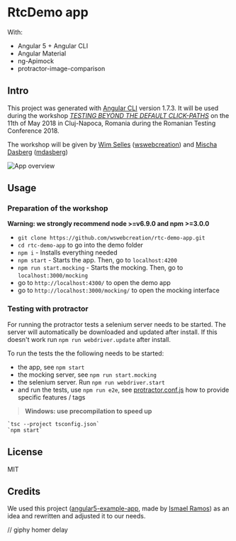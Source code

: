 # RtcDemo app

With: 

- Angular 5 + Angular CLI 
- Angular Material 
- ng-Apimock
- protractor-image-comparison

## Intro

This project was generated with [Angular CLI](https://github.com/angular/angular-cli) version 1.7.3. 
It will be used during the workshop [*TESTING BEYOND THE DEFAULT CLICK-PATHS*](https://romaniatesting.ro/sessions/testing-beyond-the-default-click-paths/) on the 11th of May 2018 in  Cluj-Napoca, Romania during the Romanian Testing Conference 2018.

The workshop will be given by [Wim Selles](https://romaniatesting.ro/speakers/wim-selles/) ([wswebcreation](https://github.com/wswebcreation/)) and [Mischa Dasberg](https://romaniatesting.ro/speakers/mischa-dasberg/) ([mdasberg](https://github.com/mdasberg))

![App overview](./assets/app-movie.gif "App overview")

## Usage

### Preparation of the workshop
**Warning: we strongly recommend node >=v6.9.0 and npm >=3.0.0**

- `git clone https://github.com/wswebcreation/rtc-demo-app.git`
- `cd rtc-demo-app` to go into the demo folder
- `npm i` - Installs everything needed
- `npm start` - Starts the app. Then, go to `localhost:4200`
- `npm run start.mocking` - Starts the mocking. Then, go to `localhost:3000/mocking`
- go to `http://localhost:4300/` to open the demo app
- go to `http://localhost:3000/mocking/` to open the mocking interface

### Testing with protractor
For running the protractor tests a selenium server needs to be started. The server will automatically be downloaded and updated after install.
If this doesn't work run `npm run webdriver.update` after install.

To run the tests the the following needs to be started:
- the app, see `npm start`
- the mocking server, see `npm run start.mocking`
- the selenium server. Run `npm run webdriver.start`
- and run the tests, use `npm run e2e`, see [protractor.conf.js](./e2e/config/protractor.conf.js) how to provide specific features / tags


> **Windows: use precompilation to speed up**

    `tsc --project tsconfig.json`
    `npm start`

## License

MIT

## Credits
We used this project ([angular5-example-app](https://github.com/Ismaestro/angular5-example-app), made by [Ismael Ramos](https://github.com/Ismaestro)) as an idea and rewritten and adjusted it to our needs.


// giphy homer delay
